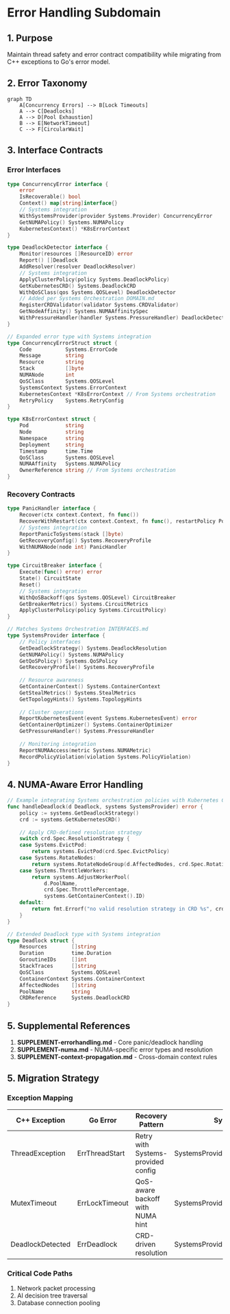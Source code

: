 # Error Handling Subdomain

## 1. Purpose
Maintain thread safety and error contract compatibility while migrating from C++ exceptions to Go's error model.

## 2. Error Taxonomy

```mermaid
graph TD
    A[Concurrency Errors] --> B[Lock Timeouts]
    A --> C[Deadlocks]
    A --> D[Pool Exhaustion]
    B --> E[NetworkTimeout]
    C --> F[CircularWait]
```

## 3. Interface Contracts

### Error Interfaces
```go
type ConcurrencyError interface {
    error
    IsRecoverable() bool
    Context() map[string]interface{}
    // Systems integration
    WithSystemsProvider(provider Systems.Provider) ConcurrencyError
    GetNUMAPolicy() Systems.NUMAPolicy
    KubernetesContext() *K8sErrorContext
}

type DeadlockDetector interface {
    Monitor(resources []ResourceID) error
    Report() []Deadlock
    AddResolver(resolver DeadlockResolver)
    // Systems integration
    ApplyClusterPolicy(policy Systems.DeadlockPolicy)
    GetKubernetesCRD() Systems.DeadlockCRD
    WithQoSClass(qos Systems.QOSLevel) DeadlockDetector
    // Added per Systems Orchestration DOMAIN.md
    RegisterCRDValidator(validator Systems.CRDValidator)
    GetNodeAffinity() Systems.NUMAAffinitySpec
    WithPressureHandler(handler Systems.PressureHandler) DeadlockDetector
}

// Expanded error type with Systems integration
type ConcurrencyErrorStruct struct {
    Code           Systems.ErrorCode
    Message        string  
    Resource       string
    Stack          []byte
    NUMANode       int
    QoSClass       Systems.QOSLevel
    SystemsContext Systems.ErrorContext
    KubernetesContext *K8sErrorContext // From Systems orchestration
    RetryPolicy    Systems.RetryConfig
}

type K8sErrorContext struct {
    Pod            string
    Node           string
    Namespace      string
    Deployment     string
    Timestamp      time.Time
    QoSClass       Systems.QOSLevel
    NUMAAffinity   Systems.NUMAPolicy
    OwnerReference string // From Systems orchestration
}
```

### Recovery Contracts
```go
type PanicHandler interface {
    Recover(ctx context.Context, fn func())
    RecoverWithRestart(ctx context.Context, fn func(), restartPolicy Policy)
    // Systems integration
    ReportPanicToSystems(stack []byte) 
    GetRecoveryConfig() Systems.RecoveryProfile
    WithNUMANode(node int) PanicHandler
}

type CircuitBreaker interface {
    Execute(func() error) error
    State() CircuitState
    Reset()
    // Systems integration
    WithQoSBackoff(qos Systems.QOSLevel) CircuitBreaker
    GetBreakerMetrics() Systems.CircuitMetrics
    ApplyClusterPolicy(policy Systems.CircuitPolicy)
}

// Matches Systems Orchestration INTERFACES.md
type SystemsProvider interface {
    // Policy interfaces
    GetDeadlockStrategy() Systems.DeadlockResolution
    GetNUMAPolicy() Systems.NUMAPolicy
    GetQoSPolicy() Systems.QoSPolicy
    GetRecoveryProfile() Systems.RecoveryProfile
    
    // Resource awareness
    GetContainerContext() Systems.ContainerContext
    GetStealMetrics() Systems.StealMetrics
    GetTopologyHints() Systems.TopologyHints
    
    // Cluster operations
    ReportKubernetesEvent(event Systems.KubernetesEvent) error
    GetContainerOptimizer() Systems.ContainerOptimizer
    GetPressureHandler() Systems.PressureHandler
    
    // Monitoring integration
    ReportNUMAAccess(metric Systems.NUMAMetric)
    RecordPolicyViolation(violation Systems.PolicyViolation)
}
```

## 4. NUMA-Aware Error Handling

```go
// Example integrating Systems orchestration policies with Kubernetes CRD
func handleDeadlock(d Deadlock, systems SystemsProvider) error {
    policy := systems.GetDeadlockStrategy()
    crd := systems.GetKubernetesCRD()
    
    // Apply CRD-defined resolution strategy
    switch crd.Spec.ResolutionStrategy {
    case Systems.EvictPod:
        return systems.EvictPod(crd.Spec.EvictPolicy)
    case Systems.RotateNodes:
        return systems.RotateNodeGroup(d.AffectedNodes, crd.Spec.RotationParams)
    case Systems.ThrottleWorkers:
        return systems.AdjustWorkerPool(
            d.PoolName, 
            crd.Spec.ThrottlePercentage,
            systems.GetContainerContext().ID)
    default:
        return fmt.Errorf("no valid resolution strategy in CRD %s", crd.Name)
    }
}

// Extended Deadlock type with Systems integration
type Deadlock struct {
    Resources        []string
    Duration         time.Duration 
    GoroutineIDs     []int
    StackTraces      []string
    QoSClass         Systems.QOSLevel
    ContainerContext Systems.ContainerContext
    AffectedNodes    []string
    PoolName         string
    CRDReference     Systems.DeadlockCRD
}
```

## 5. Supplemental References
1. **SUPPLEMENT-errorhandling.md** - Core panic/deadlock handling
2. **SUPPLEMENT-numa.md** - NUMA-specific error types and resolution
3. **SUPPLEMENT-context-propagation.md** - Cross-domain context rules

## 5. Migration Strategy

### Exception Mapping
| C++ Exception        | Go Error               | Recovery Pattern | Systems Integration | Kubernetes CRD Reference |
|----------------------|------------------------|------------------|----------------------|--------------------------|
| ThreadException      | ErrThreadStart         | Retry with Systems-provided config | SystemsProvider.GetThreadPolicy() | `ConcurrencyPolicy.spec.threads` |
| MutexTimeout         | ErrLockTimeout         | QoS-aware backoff with NUMA hint | SystemsProvider.GetLockPolicy().RetryPolicy | `LockPolicy.spec.retryConfig` |
| DeadlockDetected     | ErrDeadlock            | CRD-driven resolution | SystemsProvider.GetDeadlockResolver() | `DeadlockResolution.fallbackStrategy` |

### Critical Code Paths
1. Network packet processing
2. AI decision tree traversal
3. Database connection pooling
